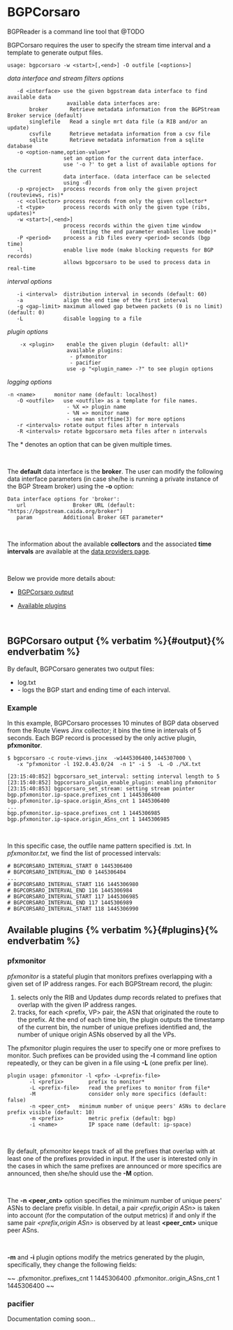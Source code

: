 BGPCorsaro
==========

BGPReader is a command line tool that @TODO

BGPCorsaro requires the user to specify the stream time interval and
a template to generate output files.

~~~
usage: bgpcorsaro -w <start>[,<end>] -O outfile [<options>]
~~~

*data interface and stream filters options*
~~~
   -d <interface> use the given bgpstream data interface to find available data
                   available data interfaces are:
       broker       Retrieve metadata information from the BGPStream Broker service (default)
       singlefile   Read a single mrt data file (a RIB and/or an update)
       csvfile      Retrieve metadata information from a csv file
       sqlite       Retrieve metadata information from a sqlite database
   -o <option-name,option-value>*
                  set an option for the current data interface.
                  use '-o ?' to get a list of available options for the current
                  data interface. (data interface can be selected
                  using -d)
   -p <project>   process records from only the given project (routeviews, ris)*
   -c <collector> process records from only the given collector*
   -t <type>      process records with only the given type (ribs, updates)*
   -w <start>[,<end>]
                  process records within the given time window
                    (omitting the end parameter enables live mode)*
   -P <period>    process a rib files every <period> seconds (bgp time)
   -l             enable live mode (make blocking requests for BGP records)
                  allows bgpcorsaro to be used to process data in real-time
~~~

*interval options*
~~~
   -i <interval>  distribution interval in seconds (default: 60)
   -a             align the end time of the first interval
   -g <gap-limit> maximum allowed gap between packets (0 is no limit) (default: 0)
   -L             disable logging to a file
~~~

*plugin options*
~~~
    -x <plugin>    enable the given plugin (default: all)*
                   available plugins:
                    - pfxmonitor
                    - pacifier
                   use -p "<plugin_name> -?" to see plugin options
~~~
                   
*logging options*
~~~
-n <name>      monitor name (default: localhost)
   -O <outfile>   use <outfile> as a template for file names.
                   - %X => plugin name
                   - %N => monitor name
                   - see man strftime(3) for more options
   -r <intervals> rotate output files after n intervals
   -R <intervals> rotate bgpcorsaro meta files after n intervals
~~~
   
The * denotes an option that can be given multiple times.

<br>

The **default** data interface is the **broker**. The user can modify
the following data interface parameters (in case she/he is running a
private instance of the BGP Stream broker) using the **-o** option:

~~~
Data interface options for 'broker':
   url               Broker URL (default: "https://bgpstream.caida.org/broker")
   param          Additional Broker GET parameter*
~~~

<br>

The information about the available **collectors** and the associated **time
intervals** are available at the
<a href="{{ path('caida_bgpstream_web_homepage', {'page': 'data'})}}">data providers page</a>.

<br>

Below we provide more details about:

* [BGPCorsaro output](#output)

* [Available plugins ](#plugins)

<br>


## BGPCorsaro output {% verbatim %}{#output}{% endverbatim %}

By default, BGPCorsaro generates two output files:

* log.txt 
* <outfile-pattern> - logs the BGP start and ending time of each interval.


### Example

In this example, BGPCorsaro processes 10 minutes of BGP data observed
from the Route Views Jinx collector; it bins the time in intervals of 5
seconds. Each BGP record is processed by the only active plugin, **pfxmonitor**.
~~~
$ bgpcorsaro -c route-views.jinx  -w1445306400,1445307000 \
   -x "pfxmonitor -l 192.0.43.0/24  -n 1" -i 5  -L -O ./%X.txt

[23:15:40:852] bgpcorsaro_set_interval: setting interval length to 5
[23:15:40:852] bgpcorsaro_plugin_enable_plugin: enabling pfxmonitor
[23:15:40:853] bgpcorsaro_set_stream: setting stream pointer
bgp.pfxmonitor.ip-space.prefixes_cnt 1 1445306400
bgp.pfxmonitor.ip-space.origin_ASns_cnt 1 1445306400
...
bgp.pfxmonitor.ip-space.prefixes_cnt 1 1445306985
bgp.pfxmonitor.ip-space.origin_ASns_cnt 1 1445306985
~~~

<br>

In this specific case, the outfile name pattern specified is
<plugin-name>.txt.
In *pfxmonitor.txt*, we find the list of processed intervals:

~~~
# BGPCORSARO_INTERVAL_START 0 1445306400
# BGPCORSARO_INTERVAL_END 0 1445306404
...
# BGPCORSARO_INTERVAL_START 116 1445306980
# BGPCORSARO_INTERVAL_END 116 1445306984
# BGPCORSARO_INTERVAL_START 117 1445306985
# BGPCORSARO_INTERVAL_END 117 1445306989
# BGPCORSARO_INTERVAL_START 118 1445306990
~~~


## Available plugins {% verbatim %}{#plugins}{% endverbatim %}

### pfxmonitor

*pfxmonitor* is a stateful plugin that monitors prefixes overlapping with a given set of IP address
ranges. For each BGPStream record, the plugin:

 1. selects only the RIB and Updates dump records related to prefixes
     that overlap with the given IP address ranges.
 2. tracks, for each <prefix, VP> pair, the ASN that originated the
     route to the prefix. At the end of each time bin, the plugin outputs
     the timestamp of the current bin, the number of unique prefixes
     identified and, the number of unique origin ASNs observed by all the VPs.

The pfxmonitor plugin requires the user to specify one or more
prefixes to monitor. Such prefixes can be provided using the **-l**
command line option repeatedly, or they can be given in a file using
**-L** (one prefix per line).

~~~
plugin usage: pfxmonitor -l <pfx> -L<prefix-file>
       -l <prefix>        prefix to monitor*
       -L <prefix-file>   read the prefixes to monitor from file*
       -M                 consider only more specifics (default: false)
       -n <peer_cnt>   minimum number of unique peers' ASNs to declare prefix visible (default: 10)
       -m <prefix>        metric prefix (default: bgp)
       -i <name>          IP space name (default: ip-space)
~~~

<br>

By default, pfxmonitor keeps track of all the prefixes that overlap
with at least one of the prefixes provided in input. If the user is
interested only in the cases in which the same prefixes are announced
or more specifics are announced, then she/he should use the **-M**
option.


<br>

The **-n <peer_cnt>** option specifies the minimum number of unique peers' ASNs
to declare prefix visible. In detail, a pair *<prefix,origin ASn>* is
taken into account (for the computation of the output metrics) if and
only if the same pair *<prefix,origin ASn>* is observed by at least
**<peer_cnt>** unique peer ASns.

<br>

**-m** and  **-i** plugin options modify the metrics generated by the
plugin, specifically, they change the following fields:

~~
<metric-prefix>.pfxmonitor.<ip-space-name>.prefixes_cnt 1 1445306400
<metric-prefix>.pfxmonitor.<ip-space-name>.origin_ASns_cnt 1 1445306400
~~

### pacifier

Documentation coming soon...


